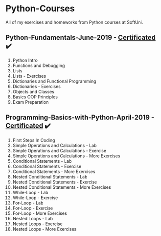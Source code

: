 # Python-Courses
All of my exercises and homeworks from Python courses at SoftUni.

## Python-Fundamentals-June-2019 - [Certificated](https://softuni.bg/certificates/details/70276/4768e775) :heavy_check_mark:
01. Python Intro
02. Functions and Debugging
03. Lists
04. Lists - Exercises
05. Dictionaries and Functional Programming
06. Dictionaries - Exercises
07. Objects and Classes
08. Basics OOP Principles
09. Exam Preparation

## Programming-Basics-with-Python-April-2019 - [Certificated](https://softuni.bg/certificates/details/67515/f9226f25) :heavy_check_mark:
01. First Steps In Coding
02. Simple Operations and Calculations - Lab
03. Simple Operations and Calculations - Exercise
04. Simple Operations and Calculations - More Exercises
05. Conditional Statements - Lab
06. Conditional Statements - Exercise
07. Conditional Statements - More Exercises
08. Nested Conditional Statements - Lab
09. Nested Conditional Statements - Exercise
10. Nested Conditional Statements - More Exercises
11. While-Loop - Lab
12. While-Loop - Exercise
13. For-Loop - Lab
14. For-Loop - Exercise
15. For-Loop - More Exercises
16. Nested Loops - Lab
17. Nested Loops - Exercise
18. Nested Loops - More Exercises

